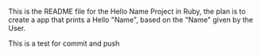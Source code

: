 This is the README file for the Hello Name Project in Ruby,
the plan is to create a app that prints a Hello "Name", based
on the "Name" given by the User.

This is a test for commit and push
